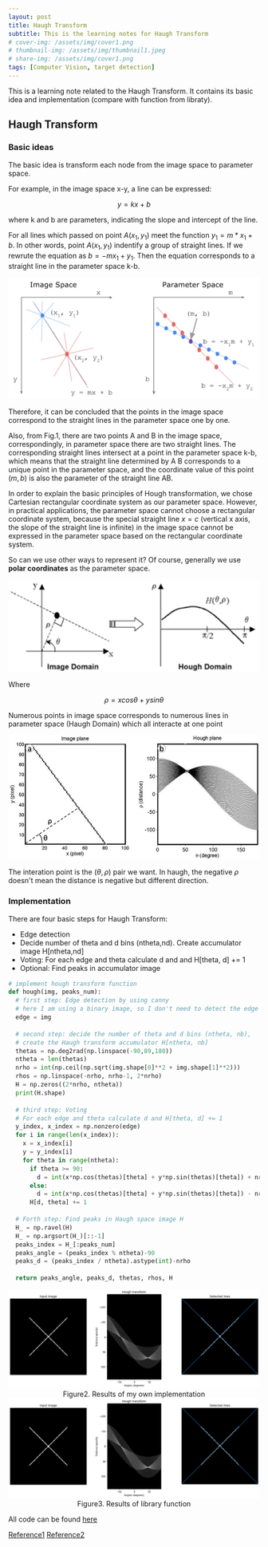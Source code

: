 ```yaml
---
layout: post
title: Haugh Transform
subtitle: This is the learning notes for Haugh Transform
# cover-img: /assets/img/cover1.png
# thumbnail-img: /assets/img/thumbnail1.jpeg
# share-img: /assets/img/cover1.png
tags: [Computer Vision, target detection]
---
```


This is a learning note related to the Haugh Transform. It contains its basic idea and implementation (compare with function from libraty). 

## Haugh Transform

### Basic ideas

The basic idea is transform each node from the image space to parameter space. 

For example, in the image space x-y, a line can be expressed:

$$
y = kx + b
$$

where k and b are parameters, indicating the slope and intercept of the line.

For all lines which passed on point $A(x_1, y_1)$ meet the function $y_1 = m *x_1 + b$. In other words, point $A(x_1, y_1)$ indentify a group of straight lines. If we rewrute the equation as $b = -mx_1 + y_1$. Then the equation corresponds to a straight line in the parameter space k-b.

<img src="/assets/img/hf1.png" style="zoom:150%;" />

Therefore, it can be concluded that the points in the image space correspond to the straight lines in the parameter space one by one.

Also, from Fig.1, there are two points A and B in the image space, correspondingly, in parameter space there are two straight lines. The corresponding straight lines intersect at a point in the parameter space k-b, which means that the straight line determined by A B corresponds to a unique point in the parameter space, and the coordinate value of this point $(m, b)$ is also the parameter of the straight line AB.

In order to explain the basic principles of Hough transformation, we chose Cartesian rectangular coordinate system as our parameter space. However, in practical applications, the parameter space cannot choose a rectangular coordinate system, because the special straight line $x = c$ (vertical x axis, the slope of the straight line is infinite) in the image space cannot be expressed in the parameter space based on the rectangular coordinate system.

So can we use other ways to represent it? Of course, generally we use **polar coordinates** as the parameter space.

<img src="/assets/img/hf2.png" style="zoom:180%;" />

Where 

$$
\rho = x cos\theta + y sin\theta
$$

Numerous points in image space corresponds to numerous lines in parameter space (Haugh Domain) which all interacte at one point

<img src="/assets/img/hf3.png" style="zoom:70%;" />

The interation point is the $(\theta, \rho)$ pair we want. In haugh, the negative $\rho$ doesn't mean the distance is negative but different direction. 



### Implementation

There are four basic steps for Haugh Transform:

* Edge detection
* Decide number of theta and d bins (ntheta,nd). Create accumulator image H[ntheta,nd]
* Voting: For each edge and theta calculate d and and H[theta, d] += 1
* Optional: Find peaks in accumulator image

```python
# implement hough transform function
def hough(img, peaks_num):
  # first step: Edge detection by using canny
  # here I am using a binary image, so I don't need to detect the edge
  edge = img

  # second step: decide the number of theta and d bins (ntheta, nb), 
  # create the Haugh transform accumulator H[ntheta, nb]
  thetas = np.deg2rad(np.linspace(-90,89,180))
  ntheta = len(thetas)
  nrho = int(np.ceil(np.sqrt(img.shape[0]**2 + img.shape[1]**2)))
  rhos = np.linspace(-nrho, nrho-1, 2*nrho)
  H = np.zeros((2*nrho, ntheta))
  print(H.shape)

  # third step: Voting
  # For each edge and theta calculate d and H[theta, d] += 1
  y_index, x_index = np.nonzero(edge)
  for i in range(len(x_index)):
    x = x_index[i]
    y = y_index[i]
    for theta in range(ntheta):
      if theta >= 90:
        d = int(x*np.cos(thetas)[theta] + y*np.sin(thetas)[theta]) + nrho
      else:
        d = int(x*np.cos(thetas)[theta] + y*np.sin(thetas)[theta]) - nrho
      H[d, theta] += 1
  
  # Forth step: Find peaks in Haugh space image H
  H_ = np.ravel(H)
  H_ = np.argsort(H_)[::-1]
  peaks_index = H_[:peaks_num]
  peaks_angle = (peaks_index % ntheta)-90
  peaks_d = (peaks_index / ntheta).astype(int)-nrho
  
  return peaks_angle, peaks_d, thetas, rhos, H


```

<img src="/assets/img/hf4.png" style="zoom:80%;" />

<div align = "center">
  Figure2. Results of my own implementation
</div>



<img src="/assets/img/hf5.png" style="zoom:80%;" />

<div align = "center">
  Figure3. Results of library function
</div>





All code can be found [here](https://colab.research.google.com/drive/10KvEGfLCQkkS7obYe6l5P3o84jw0zGXX?usp=sharing)

[Reference1](https://blog.csdn.net/leonardohaig/article/details/87907462) [Reference2](https://zhuanlan.zhihu.com/p/47649796)
